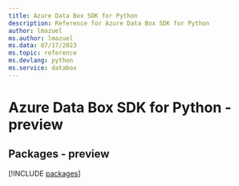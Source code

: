 ```yaml
---
title: Azure Data Box SDK for Python
description: Reference for Azure Data Box SDK for Python
author: lmazuel
ms.author: lmazuel
ms.data: 07/17/2023
ms.topic: reference
ms.devlang: python
ms.service: databox
---
```

# Azure Data Box SDK for Python - preview
## Packages - preview
[!INCLUDE [packages](data-box-index.md)]